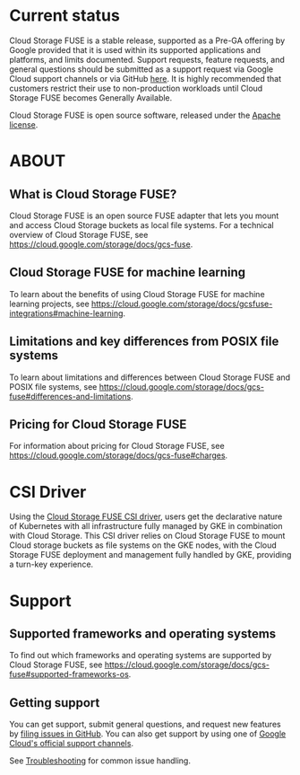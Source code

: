 # Current status

Cloud Storage FUSE is a stable release, supported as a Pre-GA offering by Google 
provided that it is used within its supported applications and platforms, 
and limits documented. Support requests, feature requests, and general questions
should be submitted as a support request via Google Cloud support channels or 
via GitHub [here](https://github.com/GoogleCloudPlatform/gcsfuse/issues). 
It is highly recommended that customers restrict their use to 
non-production workloads until Cloud Storage FUSE becomes Generally Available.


Cloud Storage FUSE is open source software, released under the 
[Apache license](https://github.com/GoogleCloudPlatform/gcsfuse/blob/master/LICENSE).

# ABOUT
## What is Cloud Storage FUSE?

Cloud Storage FUSE is an open source FUSE adapter that lets you mount and access Cloud Storage buckets as local file systems. For a technical overview of Cloud Storage FUSE, see https://cloud.google.com/storage/docs/gcs-fuse.

## Cloud Storage FUSE for machine learning

To learn about the benefits of using Cloud Storage FUSE for machine learning projects, see https://cloud.google.com/storage/docs/gcsfuse-integrations#machine-learning.

## Limitations and key differences from POSIX file systems

To learn about limitations and differences between Cloud Storage FUSE and POSIX file systems, see https://cloud.google.com/storage/docs/gcs-fuse#differences-and-limitations.

## Pricing for Cloud Storage FUSE

For information about pricing for Cloud Storage FUSE, see https://cloud.google.com/storage/docs/gcs-fuse#charges.

# CSI Driver

Using the [Cloud Storage FUSE CSI driver](https://github.com/GoogleCloudPlatform/gcs-fuse-csi-driver), users get the declarative nature of Kubernetes
with all infrastructure fully managed by GKE in combination with Cloud Storage. This CSI
driver relies on Cloud Storage FUSE to mount Cloud storage buckets as file systems on the
GKE nodes, with the Cloud Storage FUSE deployment and management fully handled by GKE, 
providing a turn-key experience.

# Support

## Supported frameworks and operating systems

To find out which frameworks and operating systems are supported by Cloud Storage FUSE, see https://cloud.google.com/storage/docs/gcs-fuse#supported-frameworks-os.

## Getting support

You can get support, submit general questions, and request new features by [filing issues in GitHub](https://github.com/GoogleCloudPlatform/gcsfuse/issues). You can also get support by using one of [Google Cloud's official support channels](https://cloud.google.com/support-hub).

See [Troubleshooting](https://github.com/GoogleCloudPlatform/gcsfuse/blob/master/docs/troubleshooting.md) for common issue handling.

